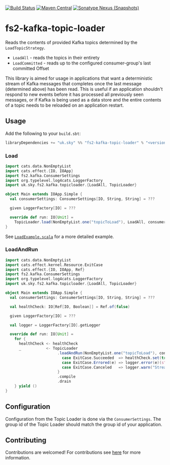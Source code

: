 [![Build Status](https://app.travis-ci.com/sky-uk/fs2-kafka-topic-loader.svg?branch=main)](https://app.travis-ci.com/sky-uk/fs2-kafka-topic-loader)
[![Maven Central](https://img.shields.io/maven-central/v/uk.sky/fs2-kafka-topic-loader_3)](https://mvnrepository.com/artifact/uk.sky/fs2-kafka-topic-loader)
[![Sonatype Nexus (Snapshots)](https://img.shields.io/nexus/s/uk.sky/fs2-kafka-topic-loader_3?label=snapshot&server=https%3A%2F%2Fs01.oss.sonatype.org)](https://s01.oss.sonatype.org/content/repositories/snapshots/uk/sky/fs2-kafka-topic-loader_3/)

# fs2-kafka-topic-loader

Reads the contents of provided Kafka topics determined by the `LoadTopicStrategy`.

- `LoadAll` - reads the topics in their entirety
- `LoadCommitted` - reads up to the configured consumer-group's last committed Offset

This library is aimed for usage in applications that want a deterministic stream of Kafka messages that completes once
the last message (determined above) has been read. This is useful if an application shouldn't respond to new events
before it has processed all previously seen messages, or if Kafka is being used as a data store and the entire contents
of a topic needs to be reloaded on an application restart.

## Usage

Add the following to your `build.sbt`:

```scala
libraryDependencies += "uk.sky" %% "fs2-kafka-topic-loader" % "<version>"
```

### Load

```scala
import cats.data.NonEmptyList
import cats.effect.{IO, IOApp}
import fs2.kafka.ConsumerSettings
import org.typelevel.log4cats.LoggerFactory
import uk.sky.fs2.kafka.topicloader.{LoadAll, TopicLoader}

object Main extends IOApp.Simple {
  val consumerSettings: ConsumerSettings[IO, String, String] = ???

  given LoggerFactory[IO] = ???

  override def run: IO[Unit] =
    TopicLoader.load(NonEmptyList.one("topicToLoad"), LoadAll, consumerSettings).evalTap(IO.println).compile.drain
}
```

See [`LoadExample.scala`](./it/src/main/scala/load/LoadExample.scala) for a more detailed example.

### LoadAndRun

```scala
import cats.data.NonEmptyList
import cats.effect.kernel.Resource.ExitCase
import cats.effect.{IO, IOApp, Ref}
import fs2.kafka.ConsumerSettings
import org.typelevel.log4cats.LoggerFactory
import uk.sky.fs2.kafka.topicloader.{LoadAll, TopicLoader}

object Main extends IOApp.Simple {
  val consumerSettings: ConsumerSettings[IO, String, String] = ???

  val healthCheck: IO[Ref[IO, Boolean]] = Ref.of(false)

  given LoggerFactory[IO] = ???

  val logger = LoggerFactory[IO].getLogger

  override def run: IO[Unit] =
    for {
      healthCheck <- healthCheck
      _           <- TopicLoader
                       .loadAndRun(NonEmptyList.one("topicToLoad"), consumerSettings) {
                         case ExitCase.Succeeded  => healthCheck.set(true)
                         case ExitCase.Errored(e) => logger.error(e)(s"Something went wrong: $e")
                         case ExitCase.Canceled   => logger.warn("Stream was cancelled before loading")
                       }
                       .compile
                       .drain
    } yield ()
}
```


## Configuration

Configuration from the Topic Loader is done via the `ConsumerSettings`. The group id of the Topic Loader should match
the group id of your application.

## Contributing

Contributions are welcomed! For contributions see [here](./CONTRIBUTING.md) for more information.
